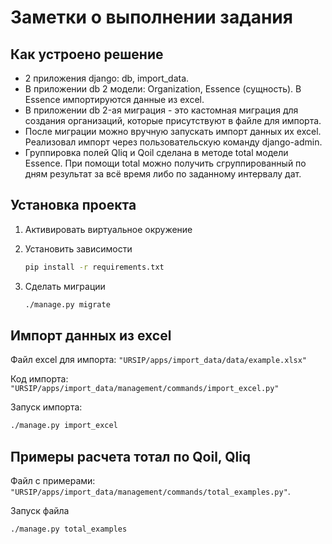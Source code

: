 # Заметки о выполнении задания

## Как устроено решение

- 2 приложения django: db, import_data.
- В приложении db 2 модели: Organization, Essence (сущность). В Essence импортируются данные из excel.
- В приложении db 2-ая миграция - это кастомная миграция для создания организаций, которые присутствуют в файле для импорта.
- После миграции можно вручную запускать импорт данных их excel. Реализовал импорт через пользовательскую команду django-admin.
- Группировка полей Qliq и Qoil сделана в методе total модели Essence. При помощи total можно получить сгруппированный по дням результат за всё время либо по заданному интервалу дат.

## Установка проекта

1. Активировать виртуальное окружение

1. Установить зависимости
    ```bash
    pip install -r requirements.txt
    ```

1. Сделать миграции
    ```bash
    ./manage.py migrate
    ```


## Импорт данных из excel

Файл excel для импорта: `"URSIP/apps/import_data/data/example.xlsx"`

Код импорта: `"URSIP/apps/import_data/management/commands/import_excel.py"`

Запуск импорта:
```bash
./manage.py import_excel
```

## Примеры расчета тотал по Qoil, Qliq

Файл с примерами: `"URSIP/apps/import_data/management/commands/total_examples.py"`.

Запуск файла
```bash
./manage.py total_examples
```
